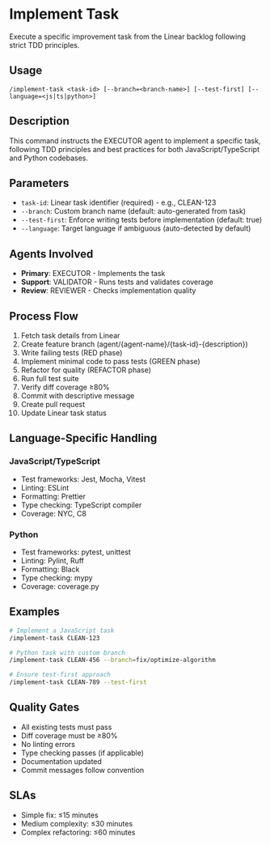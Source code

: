 # Implement Task

Execute a specific improvement task from the Linear backlog following strict TDD principles.

## Usage
```
/implement-task <task-id> [--branch=<branch-name>] [--test-first] [--language=<js|ts|python>]
```

## Description
This command instructs the EXECUTOR agent to implement a specific task, following TDD principles and best practices for both JavaScript/TypeScript and Python codebases.

## Parameters
- `task-id`: Linear task identifier (required) - e.g., CLEAN-123
- `--branch`: Custom branch name (default: auto-generated from task)
- `--test-first`: Enforce writing tests before implementation (default: true)
- `--language`: Target language if ambiguous (auto-detected by default)

## Agents Involved
- **Primary**: EXECUTOR - Implements the task
- **Support**: VALIDATOR - Runs tests and validates coverage
- **Review**: REVIEWER - Checks implementation quality

## Process Flow
1. Fetch task details from Linear
2. Create feature branch (agent/{agent-name}/{task-id}-{description})
3. Write failing tests (RED phase)
4. Implement minimal code to pass tests (GREEN phase)
5. Refactor for quality (REFACTOR phase)
6. Run full test suite
7. Verify diff coverage ≥80%
8. Commit with descriptive message
9. Create pull request
10. Update Linear task status

## Language-Specific Handling

### JavaScript/TypeScript
- Test frameworks: Jest, Mocha, Vitest
- Linting: ESLint
- Formatting: Prettier
- Type checking: TypeScript compiler
- Coverage: NYC, C8

### Python
- Test frameworks: pytest, unittest
- Linting: Pylint, Ruff
- Formatting: Black
- Type checking: mypy
- Coverage: coverage.py

## Examples
```bash
# Implement a JavaScript task
/implement-task CLEAN-123

# Python task with custom branch
/implement-task CLEAN-456 --branch=fix/optimize-algorithm

# Ensure test-first approach
/implement-task CLEAN-789 --test-first
```

## Quality Gates
- All existing tests must pass
- Diff coverage must be ≥80%
- No linting errors
- Type checking passes (if applicable)
- Documentation updated
- Commit messages follow convention

## SLAs
- Simple fix: ≤15 minutes
- Medium complexity: ≤30 minutes
- Complex refactoring: ≤60 minutes